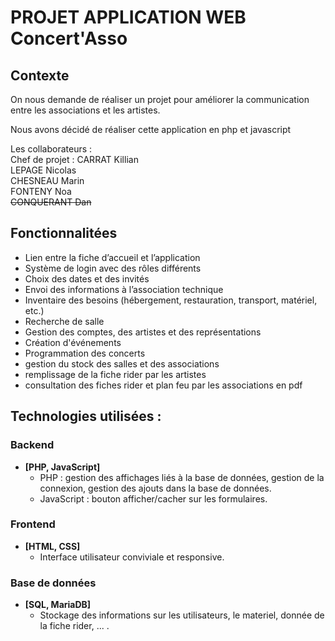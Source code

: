 # PROJET APPLICATION WEB Concert'Asso

## Contexte
On nous demande de réaliser un projet pour améliorer la communication entre les associations et les artistes.

Nous avons décidé de réaliser cette application en php et javascript

Les collaborateurs :  
Chef de projet : CARRAT Killian  
LEPAGE Nicolas  
CHESNEAU Marin  
FONTENY Noa  
~~CONQUERANT Dan~~

## Fonctionnalitées

- Lien entre la fiche d’accueil et l’application
- Système de login avec des rôles différents
- Choix des dates et des invités
- Envoi des informations à l’association technique
- Inventaire des besoins (hébergement, restauration, transport, matériel, etc.)
- Recherche de salle
- Gestion des comptes, des artistes et des représentations
- Création d'événements
- Programmation des concerts
- gestion du stock des salles et des associations
- remplissage de la fiche rider par les artistes
- consultation des fiches rider et plan feu par les associations en pdf

## Technologies utilisées :

### Backend
- **[PHP, JavaScript]**
  - PHP : gestion des affichages liés à la base de données, gestion de la connexion, gestion des ajouts dans la base de données.
  - JavaScript : bouton afficher/cacher sur les formulaires.

### Frontend
- **[HTML, CSS]**
  - Interface utilisateur conviviale et responsive.

### Base de données
- **[SQL, MariaDB]**
  - Stockage des informations sur les utilisateurs, le materiel, donnée de la fiche rider, ... .
